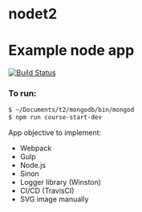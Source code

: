 # nodet2
# Example node app

[![Build Status](https://travis-ci.com/gridovici/nodet2.svg?branch=master)](https://travis-ci.com/gridovici/nodet2)

### To run:
```sh
$ ~/Documents/t2/mongodb/bin/mongod
$ npm run course-start-dev
```
App objective to implement:
- Webpack
- Gulp
- Node.js
- Sinon
- Logger library (Winston) 
- CI/CD (TravisCI)
- SVG image manually

